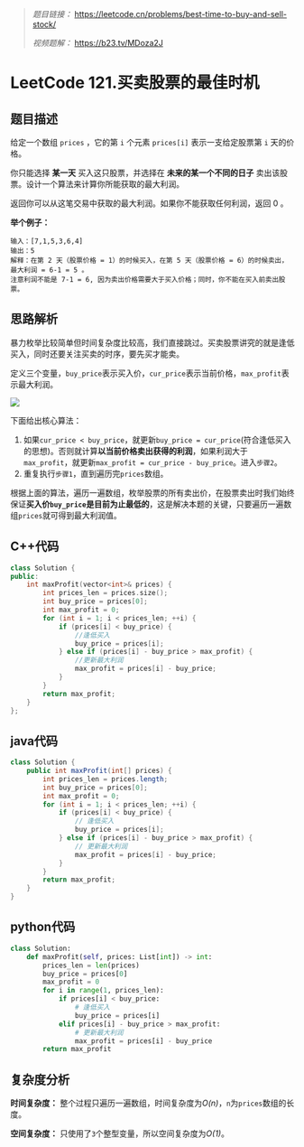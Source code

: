 > *题目链接：* https://leetcode.cn/problems/best-time-to-buy-and-sell-stock/
>
> *视频题解：* https://b23.tv/MDoza2J

# LeetCode 121.买卖股票的最佳时机

## 题目描述

给定一个数组 `prices` ，它的第 `i` 个元素 `prices[i]` 表示一支给定股票第 `i` 天的价格。

你只能选择 **某一天** 买入这只股票，并选择在 **未来的某一个不同的日子** 卖出该股票。设计一个算法来计算你所能获取的最大利润。

返回你可以从这笔交易中获取的最大利润。如果你不能获取任何利润，返回 0 。

**举个例子：**

```
输入：[7,1,5,3,6,4]
输出：5
解释：在第 2 天（股票价格 = 1）的时候买入，在第 5 天（股票价格 = 6）的时候卖出，最大利润 = 6-1 = 5 。
注意利润不能是 7-1 = 6, 因为卖出价格需要大于买入价格；同时，你不能在买入前卖出股票。
```

## 思路解析

暴力枚举比较简单但时间复杂度比较高，我们直接跳过。买卖股票讲究的就是逢低买入，同时还要关注买卖的时序，要先买才能卖。

定义三个变量，`buy_price`表示买入价，`cur_price`表示当前价格，`max_profit`表示最大利润。

![](https://gitee.com/ldtech007/picture/raw/master/pic/lc-0121-01.png)

下面给出核心算法：

1. 如果`cur_price < buy_price`，就更新`buy_price = cur_price`(符合逢低买入的思想)。否则就计算**以当前价格卖出获得的利润**，如果利润大于`max_profit`，就更新`max_profit = cur_price - buy_price`。进入`步骤2`。
2. 重复执行`步骤1`，直到遍历完`prices`数组。

根据上面的算法，遍历一遍数组，枚举股票的所有卖出价，在股票卖出时我们始终保证**买入价`buy_price`是目前为止最低的**，这是解决本题的关键，只要遍历一遍数组`prices`就可得到最大利润值。

## C++代码

```cpp
class Solution {
public:
    int maxProfit(vector<int>& prices) {
        int prices_len = prices.size();
        int buy_price = prices[0];
        int max_profit = 0;
        for (int i = 1; i < prices_len; ++i) {
            if (prices[i] < buy_price) {
                //逢低买入
                buy_price = prices[i];
            } else if (prices[i] - buy_price > max_profit) {
                //更新最大利润    
                max_profit = prices[i] - buy_price; 
            }
        }
        return max_profit;
    }
};
```

## java代码

```java
class Solution {
    public int maxProfit(int[] prices) {
        int prices_len = prices.length;
        int buy_price = prices[0];
        int max_profit = 0;
        for (int i = 1; i < prices_len; ++i) {
            if (prices[i] < buy_price) {
                // 逢低买入
                buy_price = prices[i];
            } else if (prices[i] - buy_price > max_profit) {
                // 更新最大利润
                max_profit = prices[i] - buy_price;
            }
        }
        return max_profit;
    }
}
```

## python代码

```python
class Solution:
    def maxProfit(self, prices: List[int]) -> int:
        prices_len = len(prices)
        buy_price = prices[0]
        max_profit = 0
        for i in range(1, prices_len):
            if prices[i] < buy_price:
                # 逢低买入
                buy_price = prices[i]
            elif prices[i] - buy_price > max_profit:
                # 更新最大利润
                max_profit = prices[i] - buy_price
        return max_profit
```

## 复杂度分析

**时间复杂度：** 整个过程只遍历一遍数组，时间复杂度为*O(n)*，`n`为`prices`数组的长度。

**空间复杂度：** 只使用了`3`个整型变量，所以空间复杂度为*O(1)*。
